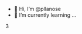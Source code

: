 - 👋 Hi, I’m @pllanose
- 🌱 I’m currently learning ...

<!---
pllanose/pllanose is a ✨ special ✨ repository because its `README.md` (this file) appears on your GitHub profile.
You can click the Preview link to take a look at your changes.
--->3


